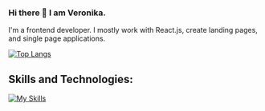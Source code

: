 ### Hi there 👋 I am Veronika.

I'm a frontend developer. I mostly work with React.js, create landing pages, and single page applications.

<!--
**nika-sergeeva/nika-sergeeva** is a ✨ _special_ ✨ repository because its `README.md` (this file) appears on your GitHub profile.

Here are some ideas to get you started:

- 🔭 I’m currently working on ...
- 🌱 I’m currently learning ...
- ⚡ Fun fact: ...
-->
[![Top Langs](https://github-readme-stats.vercel.app/api/top-langs/?username=nika-sergeeva&theme=dark&layout=compact&count_private=true)](https://github.com/nika-sergeeva/github-readme-stats)

## Skills and Technologies:

<p>
  
  [![My Skills](https://skills.thijs.gg/icons?i=js,html,css,react,tailwind,redux,git)](https://skills.thijs.gg)

</p>
